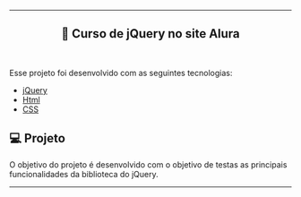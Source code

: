 ---
<h2 align="center">
  🚀 Curso de jQuery no site Alura
 
</h2>
<br>
 
Esse projeto foi desenvolvido com as seguintes tecnologias:

- [jQuery](https://jquery.com/)
- [Html](https://www.w3schools.com/html/)
- [CSS](https://www.w3schools.com/html/)

## 💻 Projeto

O objetivo do projeto é desenvolvido com o objetivo de testas as principais funcionalidades da biblioteca do jQuery. 


-------
